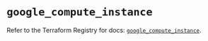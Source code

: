 # `google_compute_instance`

Refer to the Terraform Registry for docs: [`google_compute_instance`](https://registry.terraform.io/providers/hashicorp/google/6.43.0/docs/resources/compute_instance).

